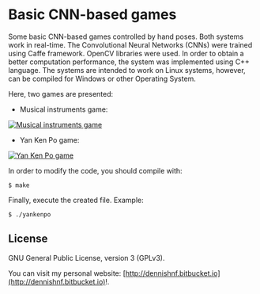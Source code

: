 
Basic CNN-based games
=====================

Some basic CNN-based games controlled by hand poses. Both systems work in real-time. The Convolutional Neural Networks (CNNs) were trained using Caffe framework. OpenCV libraries were used. In order to obtain a better computation performance, the system was implemented using C++ language. The systems are intended to work on Linux systems, however, can be compiled for Windows or other Operating System.

Here, two games are presented:

- Musical instruments game: 

[![Musical instruments game](https://i9.ytimg.com/vi/DilmBQpA9iw/mq3.jpg?sqp=CIjErOoF&rs=AOn4CLANtSw9VWJGYYVFdW-cgJMYOHkg9g)](https://www.youtube.com/watch?v=DilmBQpA9iw "Musical instruments game")

- Yan Ken Po game:

[![Yan Ken Po game](https://i9.ytimg.com/vi/L42mliEAv3w/mq1.jpg?sqp=CIjErOoF&rs=AOn4CLAM-OAEVmaFdyxabjDYlLBsisjogA)](https://www.youtube.com/watch?v=L42mliEAv3w "Yan Ken Po game")

In order to modify the code, you should compile with:

```
$ make
```

Finally, execute the created file. Example:

```
$ ./yankenpo
```

## License ##

GNU General Public License, version 3 (GPLv3).

You can visit my personal website: [http://dennishnf.bitbucket.io](http://dennishnf.bitbucket.io)!.


